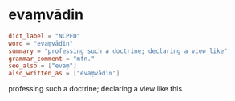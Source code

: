 # evaṃvādin

``` toml
dict_label = "NCPED"
word = "evaṃvādin"
summary = "professing such a doctrine; declaring a view like"
grammar_comment = "mfn."
see_also = ["evaṃ"]
also_written_as = ["evaṃvādin"]
```

professing such a doctrine; declaring a view like this


